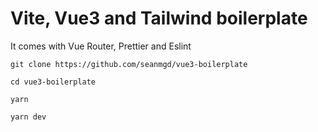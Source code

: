 # Vite, Vue3 and Tailwind boilerplate
It comes with Vue Router, Prettier and Eslint

    git clone https://github.com/seanmgd/vue3-boilerplate
    
    cd vue3-boilerplate
    
    yarn
    
    yarn dev

